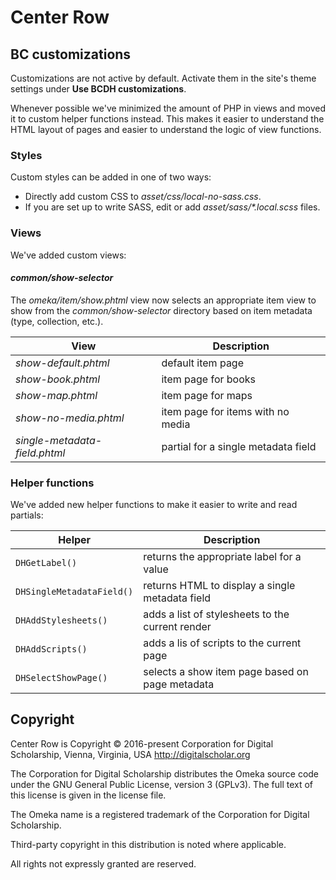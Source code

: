 # Center Row

## BC customizations

Customizations are not active by default. Activate them in the site's theme settings under **Use BCDH customizations**.

Whenever possible we've minimized the amount of PHP in views and moved it to custom helper functions instead. This makes
it easier to understand the HTML layout of pages and easier to understand the logic of view functions.

### Styles

Custom styles can be added in one of two ways:

* Directly add custom CSS to *asset/css/local-no-sass.css*.
* If you are set up to write SASS, edit or add *asset/sass/\*.local.scss* files.

### Views

We've added custom views:

#### *common/show-selector*

The *omeka/item/show.phtml* view now selects an appropriate item view to show from the *common/show-selector* directory
based on item metadata (type, collection, etc.).

| View | Description |
| ---  | ---         |
| *show-default.phtml* | default item page |
| *show-book.phtml* | item page for books |
| *show-map.phtml* | item page for maps |
| *show-no-media.phtml* | item page for items with no media |
| *single-metadata-field.phtml* | partial for a single metadata field |

### Helper functions

We've added new helper functions to make it easier to write and read partials:

| Helper | Description |
| ---    | ---         |
| `DHGetLabel()` | returns the appropriate label for a value |
| `DHSingleMetadataField()` | returns HTML to display a single metadata field |
| `DHAddStylesheets()` | adds a list of stylesheets to the current render |
| `DHAddScripts()` | adds a lis of scripts to the current page |
| `DHSelectShowPage()` | selects a show item page based on page metadata |

## Copyright

Center Row is Copyright © 2016-present Corporation for Digital Scholarship, Vienna, Virginia,
USA http://digitalscholar.org

The Corporation for Digital Scholarship distributes the Omeka source code under the GNU General Public License, version
3 (GPLv3). The full text of this license is given in the license file.

The Omeka name is a registered trademark of the Corporation for Digital Scholarship.

Third-party copyright in this distribution is noted where applicable.

All rights not expressly granted are reserved.
